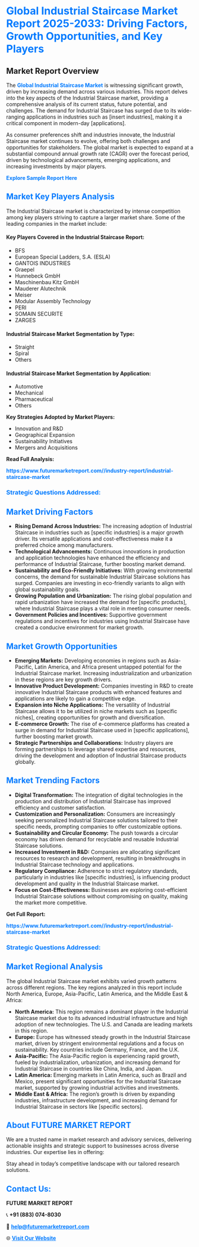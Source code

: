 <h1 style="color: #007BFF;">Global Industrial Staircase Market Report 2025-2033: Driving Factors, Growth Opportunities, and Key Players</h1>

<section id="overview">
<h2>Market Report Overview</h2>
<p>The <a href="https://www.futuremarketreport.com//industry-report/industrial-staircase-market" style="color: #007BFF; text-decoration: none;"><strong>Global Industrial Staircase Market</strong></a> is witnessing significant growth, driven by increasing demand across various industries. This report delves into the key aspects of the Industrial Staircase market, providing a comprehensive analysis of its current status, future potential, and challenges. The demand for Industrial Staircase has surged due to its wide-ranging applications in industries such as [insert industries], making it a critical component in modern-day [applications].</p>
<p>As consumer preferences shift and industries innovate, the Industrial Staircase market continues to evolve, offering both challenges and opportunities for stakeholders. The global market is expected to expand at a substantial compound annual growth rate (CAGR) over the forecast period, driven by technological advancements, emerging applications, and increasing investments by major players.</p>
</section>

<section id="overview">
<p><a href="https://www.futuremarketreport.com//request-sample/reportId=54713" style="color: #007BFF; text-decoration: none;"><strong>Explore Sample Report Here</strong></a></p>
</section>

<section id="key-players">
<h2 style="color: #007BFF;">Market Key Players Analysis</h2>
<p>The Industrial Staircase market is characterized by intense competition among key players striving to capture a larger market share. Some of the leading companies in the market include:</p>
<h4>Key Players Covered in the Industrial Staircase Report:</h4>
<ul><li>BFS</li><li>European Special Ladders, S.A. (ESLA)</li><li>GANTOIS INDUSTRIES</li><li>Graepel</li><li>Hunnebeck GmbH</li><li>Maschinenbau Kitz GmbH</li><li>Mauderer Alutechnik</li><li>Meiser</li><li>Modular Assembly Technology</li><li>PERI</li><li>SOMAIN SECURITE</li><li>ZARGES</li></ul>
<h4>Industrial Staircase Market Segmentation by Type:</h4>
<ul><li>Straight</li><li>Spiral</li><li>Others</li></ul>

<h4>Industrial Staircase Market Segmentation by Application:</h4>
<ul><li>Automotive</li><li>Mechanical</li><li>Pharmaceutical</li><li>Others</li></ul>
<p><strong>Key Strategies Adopted by Market Players:</strong></p>
<ul>
<li>Innovation and R&D</li>
<li>Geographical Expansion</li>
<li>Sustainability Initiatives</li>
<li>Mergers and Acquisitions</li>
</ul>
</section>

<section>
<p><strong>Read Full Analysis: </strong></p><a href="https://www.futuremarketreport.com//industry-report/industrial-staircase-market" style="color: #007BFF; text-decoration: none;"><strong>https://www.futuremarketreport.com//industry-report/industrial-staircase-market</strong></a>
<h3 style="color: #007BFF;">Strategic Questions Addressed:</h3>
</section>

<section id="driving-factors">
<h2 style="color: #007BFF;">Market Driving Factors</h2>
<ul>
<li><strong>Rising Demand Across Industries:</strong> The increasing adoption of Industrial Staircase in industries such as [specific industries] is a major growth driver. Its versatile applications and cost-effectiveness make it a preferred choice among manufacturers.</li>
<li><strong>Technological Advancements:</strong> Continuous innovations in production and application technologies have enhanced the efficiency and performance of Industrial Staircase, further boosting market demand.</li>
<li><strong>Sustainability and Eco-Friendly Initiatives:</strong> With growing environmental concerns, the demand for sustainable Industrial Staircase solutions has surged. Companies are investing in eco-friendly variants to align with global sustainability goals.</li>
<li><strong>Growing Population and Urbanization:</strong> The rising global population and rapid urbanization have increased the demand for [specific products], where Industrial Staircase plays a vital role in meeting consumer needs.</li>
<li><strong>Government Policies and Incentives:</strong> Supportive government regulations and incentives for industries using Industrial Staircase have created a conducive environment for market growth.</li>
</ul>
</section>

<section id="growth-opportunities">
<h2 style="color: #007BFF;">Market Growth Opportunities</h2>
<ul>
<li><strong>Emerging Markets:</strong> Developing economies in regions such as Asia-Pacific, Latin America, and Africa present untapped potential for the Industrial Staircase market. Increasing industrialization and urbanization in these regions are key growth drivers.</li>
<li><strong>Innovative Product Development:</strong> Companies investing in R&D to create innovative Industrial Staircase products with enhanced features and applications are likely to gain a competitive edge.</li>
<li><strong>Expansion into Niche Applications:</strong> The versatility of Industrial Staircase allows it to be utilized in niche markets such as [specific niches], creating opportunities for growth and diversification.</li>
<li><strong>E-commerce Growth:</strong> The rise of e-commerce platforms has created a surge in demand for Industrial Staircase used in [specific applications], further boosting market growth.</li>
<li><strong>Strategic Partnerships and Collaborations:</strong> Industry players are forming partnerships to leverage shared expertise and resources, driving the development and adoption of Industrial Staircase products globally.</li>
</ul>
</section>

<section id="trending-factors">
<h2 style="color: #007BFF;">Market Trending Factors</h2>
<ul>
<li><strong>Digital Transformation:</strong> The integration of digital technologies in the production and distribution of Industrial Staircase has improved efficiency and customer satisfaction.</li>
<li><strong>Customization and Personalization:</strong> Consumers are increasingly seeking personalized Industrial Staircase solutions tailored to their specific needs, prompting companies to offer customizable options.</li>
<li><strong>Sustainability and Circular Economy:</strong> The push towards a circular economy has driven demand for recyclable and reusable Industrial Staircase solutions.</li>
<li><strong>Increased Investment in R&D:</strong> Companies are allocating significant resources to research and development, resulting in breakthroughs in Industrial Staircase technology and applications.</li>
<li><strong>Regulatory Compliance:</strong> Adherence to strict regulatory standards, particularly in industries like [specific industries], is influencing product development and quality in the Industrial Staircase market.</li>
<li><strong>Focus on Cost-Effectiveness:</strong> Businesses are exploring cost-efficient Industrial Staircase solutions without compromising on quality, making the market more competitive.</li>
</ul>
</section>

<section>
<p><strong>Get Full Report: </strong></p><a href="https://www.futuremarketreport.com//industry-report/industrial-staircase-market" style="color: #007BFF; text-decoration: none;"><strong>https://www.futuremarketreport.com//industry-report/industrial-staircase-market</strong></a>
<h3 style="color: #007BFF;">Strategic Questions Addressed:</h3>
</section>


<section id="regional-analysis">
<h2 style="color: #007BFF;">Market Regional Analysis</h2>
<p>The global Industrial Staircase market exhibits varied growth patterns across different regions. The key regions analyzed in this report include North America, Europe, Asia-Pacific, Latin America, and the Middle East & Africa:</p>
<ul>
<li><strong>North America:</strong> This region remains a dominant player in the Industrial Staircase market due to its advanced industrial infrastructure and high adoption of new technologies. The U.S. and Canada are leading markets in this region.</li>
<li><strong>Europe:</strong> Europe has witnessed steady growth in the Industrial Staircase market, driven by stringent environmental regulations and a focus on sustainability. Key countries include Germany, France, and the U.K.</li>
<li><strong>Asia-Pacific:</strong> The Asia-Pacific region is experiencing rapid growth, fueled by industrialization, urbanization, and increasing demand for Industrial Staircase in countries like China, India, and Japan.</li>
<li><strong>Latin America:</strong> Emerging markets in Latin America, such as Brazil and Mexico, present significant opportunities for the Industrial Staircase market, supported by growing industrial activities and investments.</li>
<li><strong>Middle East & Africa:</strong> The region’s growth is driven by expanding industries, infrastructure development, and increasing demand for Industrial Staircase in sectors like [specific sectors].</li>
</ul>
</section>

<footer>
<h2 style="color: #007BFF;">About FUTURE MARKET REPORT</h2>
<p>We are a trusted name in market research and advisory services, delivering actionable insights and strategic support to businesses across diverse industries. Our expertise lies in offering:</p>

<p>Stay ahead in today’s competitive landscape with our tailored research solutions.</p>

<h2 style="color: #007BFF;">Contact Us:</h2>
<p><strong>FUTURE MARKET REPORT</strong></p>
<p>📞 <strong>+91 (883) 074-8030</strong></p>
<p>📧 <strong><a href="mailto:help@futuremarketreport.com" style="color: #007BFF;">help@futuremarketreport.com</a></strong></p>
<p>🌐 <strong><a href="https://www.futuremarketreport.com/" style="color: #007BFF;">Visit Our Website</a></strong></p>
</footer>